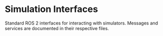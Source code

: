 # Simulation Interfaces

Standard ROS 2 interfaces for interacting with simulators. 
Messages and services are documented in their respective files.
